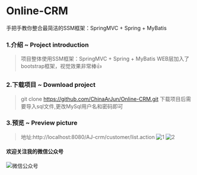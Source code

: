 # Online-CRM

手把手教你整合最简洁的SSM框架：SpringMVC + Spring + MyBatis

### 1.介绍 ~ Project introduction
> 项目整体使用SSM框架：SpringMVC + Spring + MyBatis
> WEB层加入了bootstrap框架，视觉效果非常棒👍

### 2.下载项目 ~ Download project

> git clone https://github.com/ChinaArJun/Online-CRM.git
> 下载项目后需要导入sql文件,更改MySql用户名和密码即可

### 3.预览 ~ Preview picture
> 地址:http://localhost:8080/AJ-crm/customer/list.action
![1](https://github.com/ChinaArJun/Online-CRM/blob/master/crm.png)
![2](https://github.com/ChinaArJun/Online-CRM/blob/master/%E4%BF%AE%E6%94%B9%E7%94%A8%E6%88%B7.png)


####       欢迎关注我的微信公众号
![微信公众号](http://qiniu.zhequtao.com/qrcode.jpg)

